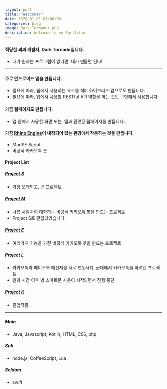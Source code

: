```yaml
---
layout: post
title: "Welcome!"
date: 1970-01-01 01:00:00
categories: blog
image: Dark Tornado+.png
description: Welcome to my Portfolio
---
```


#### 적당한 괴짜 개발자, Dark Tornado입니다.
* 내가 원하는 프로그램이 없다면, 내가 만들면 된다!

***

#### 주로 안드로이드 앱을 만듭니다.
* 필요에 따라, 웹에서 사용하는 요소를 섞어 하이브리드 앱으로도 만듭니다.
* 필요에 따라, 앱에서 사용할 RESTful API 역할을 하는 것도 구현해서 사용합니다.

#### 가끔 웹페이지도 만듭니다.
* 앱 안에서 사용할 화면 또는, 앱과 관련된 웹페이지를 만듭니다.

#### 가끔 [Rhino Engine](https://github.com/mozilla/rhino)이 내장되어 있는 환경에서 작동하는 것을 만듭니다.
* ModPE Script
* 비공식 카카오톡 봇

#### Project List

##### [Project S](https://github.com/DarkTornado/ProjectS)
* 가장 오래되고, 큰 프로젝트

##### [Project M](https://github.com/DarkTornado/ProjectM)
* 나름 사람처럼 대화하는 비공식 카카오톡 봇을 만드는 프로젝트
* Project S로 편입되었습니다.

##### [Project E](https://github.com/DarkTornado/ProjectE)
* 여러가지 기능을 가진 비공식 카카오톡 봇을 만드는 프로젝트

##### Project L
* 카카오톡과 페이스북 메신저를 서로 연동시켜, 군대에서 카카오톡을 하려던 프로젝트
* 일과 시간 이후 병 스마트폰 사용이 시작되면서 진행 중단

##### [Project K](https://github.com/DarkTornado/ProjectK)
* 졸업작품

***

##### Main
* Java, Javascript, Kotlin, HTML, CSS, php

##### Sub
* node.js, CoffeeScript, Lua

##### Seldom
* swift
